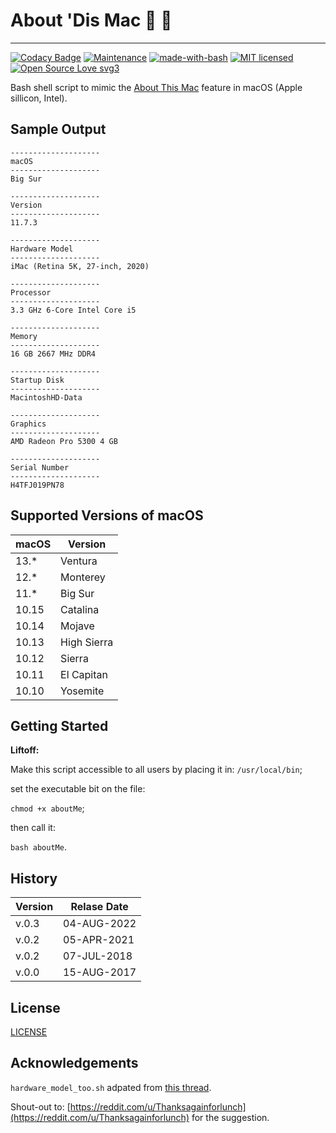 # About 'Dis Mac :apple: :climbing:
---

[![Codacy Badge](https://api.codacy.com/project/badge/Grade/58a75e0d2563469f8a4a9ec4ad24df5d)](https://www.codacy.com/app/marshki/about_dis_mac?utm_source=github.com&amp;utm_medium=referral&amp;utm_content=marshki/about_dis_mac&amp;utm_campaign=Badge_Grade)
[![Maintenance](https://img.shields.io/badge/Maintained%3F-yes-green.svg)](https://GitHub.com/Naereen/StrapDown.js/graphs/commit-activity)
[![made-with-bash](https://img.shields.io/badge/Made%20with-Bash-1f425f.svg)](https://www.gnu.org/software/bash/)
[![MIT licensed](https://img.shields.io/badge/license-MIT-blue.svg)](https://raw.githubusercontent.com/hyperium/hyper/master/LICENSE)
[![Open Source Love svg3](https://badges.frapsoft.com/os/v3/open-source.svg?v=103)](https://github.com/ellerbrock/open-source-badges/)

Bash shell script to mimic the [About This Mac](https://support.apple.com/en-us/HT201581) feature in macOS (Apple sillicon, Intel).

## Sample Output

    --------------------
    macOS
    --------------------
    Big Sur

    --------------------
    Version
    --------------------
    11.7.3

    --------------------
    Hardware Model
    --------------------
    iMac (Retina 5K, 27-inch, 2020)

    --------------------
    Processor
    --------------------
    3.3 GHz 6-Core Intel Core i5

    --------------------
    Memory
    --------------------
    16 GB 2667 MHz DDR4

    --------------------
    Startup Disk
    --------------------
    MacintoshHD-Data

    --------------------
    Graphics
    --------------------
    AMD Radeon Pro 5300 4 GB

    --------------------
    Serial Number
    --------------------
    H4TFJ019PN78

## Supported Versions of macOS

|macOS|Version    |
|---  |---        |
|13.* |Ventura    |
|12.* |Monterey   |
|11.* |Big Sur    |
|10.15|Catalina   |
|10.14|Mojave     |
|10.13|High Sierra|
|10.12|Sierra     |
|10.11|El Capitan |
|10.10|Yosemite   |

## Getting Started

__Liftoff:__

Make this script accessible to all users by placing it in: `/usr/local/bin`;

set the executable bit on the file:

`chmod +x aboutMe`;

then call it:

`bash aboutMe`.

## History

| Version| Relase Date|
| ---    | ---        |
| v.0.3  |04-AUG-2022 |
| v.0.2  |05-APR-2021 |
| v.0.2  |07-JUL-2018 |
| v.0.0  |15-AUG-2017 |

## License

[LICENSE](https://github.com/marshki/about_dis_mac/blob/master/LICENSE)

## Acknowledgements

`hardware_model_too.sh` adpated from [this thread](https://www.reddit.com/r/macsysadmin/comments/bmycmz/submission_about_this_mac_command_line_edition/).
 
Shout-out to: [https://reddit.com/u/Thanksagainforlunch](https://reddit.com/u/Thanksagainforlunch) for the suggestion.

